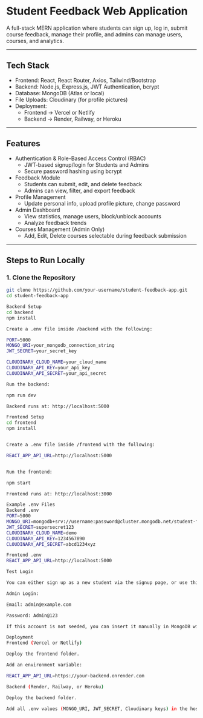 # Student Feedback Web Application

A full-stack MERN application where students can sign up, log in, submit course feedback, manage their profile, and admins can manage users, courses, and analytics.

---

## Tech Stack
- Frontend: React, React Router, Axios, Tailwind/Bootstrap
- Backend: Node.js, Express.js, JWT Authentication, bcrypt
- Database: MongoDB (Atlas or local)
- File Uploads: Cloudinary (for profile pictures)
- Deployment:
  - Frontend → Vercel or Netlify
  - Backend → Render, Railway, or Heroku

---

## Features
- Authentication & Role-Based Access Control (RBAC)
  - JWT-based signup/login for Students and Admins
  - Secure password hashing using bcrypt
- Feedback Module
  - Students can submit, edit, and delete feedback
  - Admins can view, filter, and export feedback
- Profile Management
  - Update personal info, upload profile picture, change password
- Admin Dashboard
  - View statistics, manage users, block/unblock accounts
  - Analyze feedback trends
- Courses Management (Admin Only)
  - Add, Edit, Delete courses selectable during feedback submission

---

## Steps to Run Locally

### 1. Clone the Repository
```bash
git clone https://github.com/your-username/student-feedback-app.git
cd student-feedback-app

Backend Setup
cd backend
npm install

Create a .env file inside /backend with the following:

PORT=5000
MONGO_URI=your_mongodb_connection_string
JWT_SECRET=your_secret_key

CLOUDINARY_CLOUD_NAME=your_cloud_name
CLOUDINARY_API_KEY=your_api_key
CLOUDINARY_API_SECRET=your_api_secret

Run the backend:

npm run dev

Backend runs at: http://localhost:5000

Frontend Setup
cd frontend
npm install


Create a .env file inside /frontend with the following:

REACT_APP_API_URL=http://localhost:5000


Run the frontend:

npm start

Frontend runs at: http://localhost:3000

Example .env Files
Backend .env
PORT=5000
MONGO_URI=mongodb+srv://username:password@cluster.mongodb.net/student-feedback
JWT_SECRET=supersecret123
CLOUDINARY_CLOUD_NAME=demo
CLOUDINARY_API_KEY=1234567890
CLOUDINARY_API_SECRET=abcd1234xyz

Frontend .env
REACT_APP_API_URL=http://localhost:5000

Test Login

You can either sign up as a new student via the signup page, or use this preloaded admin account:

Admin Login:

Email: admin@example.com

Password: Admin@123

If this account is not seeded, you can insert it manually in MongoDB with role set as "admin".

Deployment
Frontend (Vercel or Netlify)

Deploy the frontend folder.

Add an environment variable:

REACT_APP_API_URL=https://your-backend.onrender.com

Backend (Render, Railway, or Heroku)

Deploy the backend folder.

Add all .env values (MONGO_URI, JWT_SECRET, Cloudinary keys) in the hosting platform’s environment variables settings.
